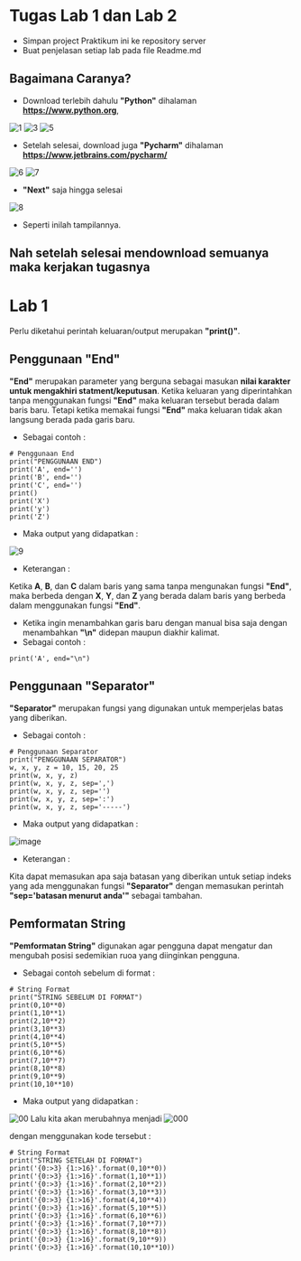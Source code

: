 # Tugas Lab 1 dan Lab 2

* Simpan project Praktikum ini ke repository server
* Buat penjelasan setiap lab pada file Readme.md


## Bagaimana Caranya?
* Download terlebih dahulu **"Python"** dihalaman **https://www.python.org**,

![1](https://user-images.githubusercontent.com/56512562/72215169-213d4a80-3542-11ea-83d0-430f3609808a.png)
![3](https://user-images.githubusercontent.com/56512562/72215170-28645880-3542-11ea-8545-754cb643fa3c.png)
![5](https://user-images.githubusercontent.com/56512562/72215195-927cfd80-3542-11ea-9b51-80f05c2bd6ab.png)

* Setelah selesai, download juga **"Pycharm"** dihalaman **https://www.jetbrains.com/pycharm/**

![6](https://user-images.githubusercontent.com/56512562/72215388-2223ab80-3545-11ea-935a-48afe72ca608.png)
![7](https://user-images.githubusercontent.com/56512562/72215506-e50be900-3545-11ea-9a86-a8461eddb553.png)
  
  * **"Next"** saja hingga selesai
  
 ![8](https://user-images.githubusercontent.com/56512562/72215743-b3951c80-3549-11ea-9126-fb7d77017672.png)

  * Seperti inilah tampilannya.


## Nah setelah selesai mendownload semuanya maka kerjakan tugasnya

# Lab 1
Perlu diketahui perintah keluaran/output merupakan **"print()"**.

## Penggunaan "End"
**"End"** merupakan parameter yang berguna sebagai masukan **nilai karakter untuk mengakhiri statment/keputusan**. Ketika keluaran yang diperintahkan tanpa menggunakan fungsi **"End"** maka keluaran tersebut berada dalam baris baru. Tetapi ketika memakai fungsi **"End"** maka keluaran tidak akan langsung berada pada garis baru.
* Sebagai contoh :
```
# Penggunaan End
print("PENGGUNAAN END")
print('A', end='')
print('B', end='')
print('C', end='')
print()
print('X')
print('y')
print('Z')
```
* Maka output yang didapatkan :

![9](https://user-images.githubusercontent.com/56512562/72215961-218f1300-354d-11ea-91b7-379ba307a1ea.png)

* Keterangan :

Ketika **A**, **B**, dan **C** dalam baris yang sama tanpa mengunakan fungsi **"End"**, maka berbeda dengan **X**, **Y**, dan **Z** yang berada dalam baris yang berbeda dalam menggunakan fungsi **"End"**.

  * Ketika ingin menambahkan garis baru dengan manual bisa saja dengan menambahkan **"\n"** didepan maupun diakhir kalimat.
  * Sebagai contoh :
  
  ```print('A', end="\n")```
  
## Penggunaan "Separator"

**"Separator"** merupakan fungsi yang digunakan untuk memperjelas batas yang diberikan.

* Sebagai contoh :
```
# Penggunaan Separator
print("PENGGUNAAN SEPARATOR")
w, x, y, z = 10, 15, 20, 25
print(w, x, y, z)
print(w, x, y, z, sep=',')
print(w, x, y, z, sep='')
print(w, x, y, z, sep=':')
print(w, x, y, z, sep='-----')
```

* Maka output yang didapatkan :

![image](https://user-images.githubusercontent.com/56512562/72216117-62882700-354f-11ea-9370-ee39abf84515.png)

* Keterangan :

Kita dapat memasukan apa saja batasan yang diberikan untuk setiap indeks yang ada menggunakan fungsi **"Separator"** dengan memasukan perintah **"sep='batasan menurut anda'"** sebagai tambahan.

## Pemformatan String

**"Pemformatan String"** digunakan agar pengguna dapat mengatur dan mengubah posisi sedemikian ruoa yang diinginkan pengguna.

* Sebagai contoh sebelum di format :
```
# String Format
print("STRING SEBELUM DI FORMAT")
print(0,10**0)
print(1,10**1)
print(2,10**2)
print(3,10**3)
print(4,10**4)
print(5,10**5)
print(6,10**6)
print(7,10**7)
print(8,10**8)
print(9,10**9)
print(10,10**10)
```

* Maka output yang didapatkan :

![00](https://user-images.githubusercontent.com/56512562/72216382-ceb85a00-3552-11ea-83cc-88ad3a8366fa.png)
Lalu kita akan merubahnya menjadi 
![000](https://user-images.githubusercontent.com/56512562/72216384-d841c200-3552-11ea-9fb6-d6437354b169.png)

dengan menggunakan kode tersebut :
```
# String Format
print("STRING SETELAH DI FORMAT")
print('{0:>3} {1:>16}'.format(0,10**0))
print('{0:>3} {1:>16}'.format(1,10**1))
print('{0:>3} {1:>16}'.format(2,10**2))
print('{0:>3} {1:>16}'.format(3,10**3))
print('{0:>3} {1:>16}'.format(4,10**4))
print('{0:>3} {1:>16}'.format(5,10**5))
print('{0:>3} {1:>16}'.format(6,10**6))
print('{0:>3} {1:>16}'.format(7,10**7))
print('{0:>3} {1:>16}'.format(8,10**8))
print('{0:>3} {1:>16}'.format(9,10**9))
print('{0:>3} {1:>16}'.format(10,10**10))
```
